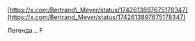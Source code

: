 [https://x.com/Bertrand\_Meyer/status/1742613897675178347](https://x.com/Bertrand_Meyer/status/1742613897675178347)

 Легенда… F